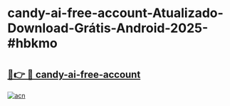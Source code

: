 # candy-ai-free-account-Atualizado-Download-Grátis-Android-2025-#hbkmo

# <h2><a href="https://ainizakaria.my?title=candy-ai-free-account&ref=24M">🔗👉 🔴 candy-ai-free-account</a></h2>

[![acn](https://github.com/user-attachments/assets/0f9c940e-d8b0-45ae-aac7-cd30a18b3e1c)](https://ainizakaria.my?title=candy-ai-free-account&ref=24M)


